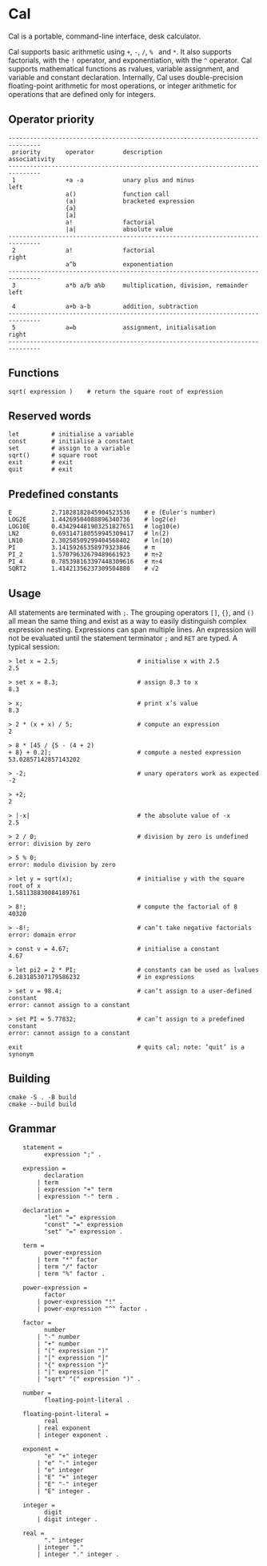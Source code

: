 # Cal
Cal is a portable, command-line interface, desk calculator.

Cal supports basic arithmetic using `+`, `-`, `/`, `% ` and `*`.  It also
supports factorials, with the `!` operator, and exponentiation, with the `^`
operator.  Cal supports mathematical functions as rvalues, variable assignment,
and variable and constant declaration.  Internally, Cal uses double-precision
floating-point arithmetic for most operations, or integer arithmetic for
operations that are defined only for integers.

## Operator priority
```
-------------------------------------------------------------------------------
 priority       operator        description                      associativity
-------------------------------------------------------------------------------
 1              +a -a           unary plus and minus                      left
                a()             function call
                (a)             bracketed expression
                {a}
                [a]
                a!              factorial
                |a|             absolute value
-------------------------------------------------------------------------------
 2              a!              factorial                                right
                a^b             exponentiation
-------------------------------------------------------------------------------
 3              a*b a/b a%b     multiplication, division, remainder       left

 4              a+b a-b         addition, subtraction
-------------------------------------------------------------------------------
 5              a=b             assignment, initialisation               right
-------------------------------------------------------------------------------
```

## Functions
```
sqrt( expression )    # return the square root of expression
```

## Reserved words
```
let         # initialise a variable
const       # initialise a constant
set         # assign to a variable
sqrt()      # square root
exit        # exit
quit        # exit
```

## Predefined constants
```
E           2.71828182845904523536    # e (Euler's number)
LOG2E       1.44269504088896340736    # log2(e)
LOG10E      0.434294481903251827651   # log10(e)
LN2         0.693147180559945309417   # ln(2)
LN10        2.30258509299404568402    # ln(10)
PI          3.14159265358979323846    # π
PI_2        1.57079632679489661923    # π÷2
PI_4        0.785398163397448309616   # π÷4
SQRT2       1.41421356237309504880    # √2
```

## Usage
All statements are terminated with `;`.  The grouping operators `[]`, `{}`, and
`()` all mean the same thing and exist as a way to easily distinguish complex
expression nesting.  Expressions can span multiple lines.  An expression will
not be evaluated until the statement terminator `;` and `RET` are typed.  A
typical session:
```
> let x = 2.5;                      # initialise x with 2.5
2.5

> set x = 8.3;                      # assign 8.3 to x
8.3

> x;                                # print x’s value
8.3

> 2 * (x + x) / 5;                  # compute an expression
2

> 8 * [45 / {5 - (4 + 2)
+ 8} + 0.2];                        # compute a nested expression
53.02857142857143202        

> -2;                               # unary operators work as expected
-2

> +2;
2

> |-x|                              # the absolute value of -x
2.5

> 2 / 0;                            # division by zero is undefined
error: division by zero

> 5 % 0;
error: modulo division by zero

> let y = sqrt(x);                  # initialise y with the square root of x
1.581138830084189761

> 8!;                               # compute the factorial of 8
40320

> -8!;                              # can’t take negative factorials
error: domain error

> const v = 4.67;                   # initialise a constant
4.67

> let pi2 = 2 * PI;                 # constants can be used as lvalues       
6.283185307179586232                # in expressions

> set v = 98.4;                     # can’t assign to a user-defined constant
error: cannot assign to a constant

> set PI = 5.77832;                 # can’t assign to a predefined constant
error: cannot assign to a constant

exit                                # quits cal; note: ‘quit’ is a synonym
```

## Building
```
cmake -S . -B build
cmake --build build
```
## Grammar
```
    statement = 
          expression ";" .

    expression =
          declaration
        | term
        | expression "+" term
        | expression "-" term .

    declaration =
          "let" "=" expression
          "const" "=" expression
          "set" "=" expression .

    term = 
          power-expression
        | term "*" factor
        | term "/" factor
        | term "%" factor .

    power-expression = 
          factor
        | power-expression "!" .
        | power-expression "^" factor .

    factor =
          number
        | "-" number
        | "+" number
        | "(" expression ")"
        | "[" expression "]"
        | "{" expression "}"
        | "|" expression "|"
        | "sqrt" "(" expression ")" .

    number =
          floating-point-literal .

    floating-point-literal =
          real
        | real exponent
        | integer exponent .

    exponent =
          "e" "+" integer
        | "e" "-" integer
        | "e" integer
        | "E" "+" integer
        | "E" "-" integer
        | "E" integer .
    
    integer =
          digit
        | digit integer .

    real =
          "." integer
        | integer "."
        | integer "." integer .
```
